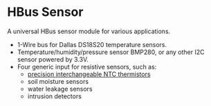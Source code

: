 # HBus Sensor

A universal HBus sensor module for various applications.
  * 1-Wire bus for Dallas DS18S20 temperature sensors.
  * Temperature/humidity/pressure sensor BMP280, or any other I2C sensor powered by 3.3V.
  * Four generic input for resistive sensors, such as:
    * [precision interchangeable NTC thermistors](https://www.littelfuse.com/products/temperature-sensors/leaded-thermistors/interchangeable-thermistors/standard-precision-pt/pt222j2.aspx?utm_source=ussensor.com&utm_medium=redirect&utm_campaign=ussensor-lf)
    * soil moisture sensors
    * water leakage sensors
    * intrusion detectors 

